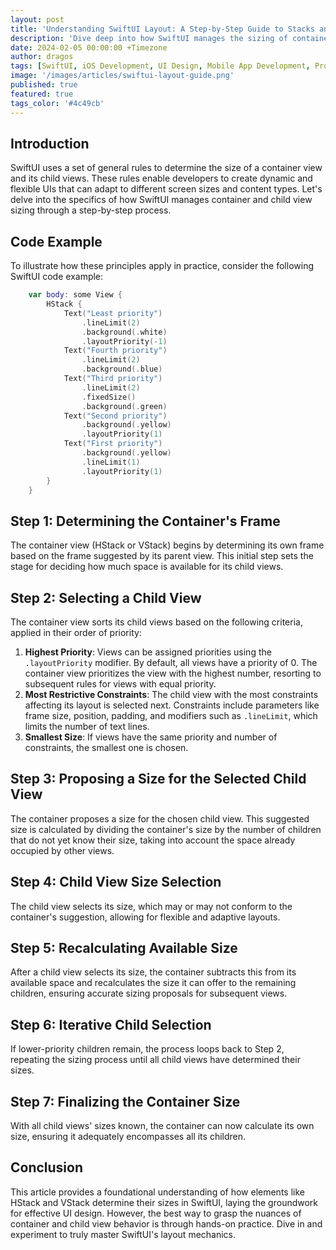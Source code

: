 ```yaml
---
layout: post
title: 'Understanding SwiftUI Layout: A Step-by-Step Guide to Stacks and Child View Sizing'
description: 'Dive deep into how SwiftUI manages the sizing of container and child views with this comprehensive guide, perfect for developers looking to master SwiftUI layout rules.'
date: 2024-02-05 00:00:00 +Timezone
author: dragos
tags: [SwiftUI, iOS Development, UI Design, Mobile App Development, Programming, Swift, User Interface, Layout Guide]
image: '/images/articles/swiftui-layout-guide.png'
published: true
featured: true
tags_color: '#4c49cb'
---
```


## Introduction

SwiftUI uses a set of general rules to determine the size of a container view and its child views. These rules enable developers to create dynamic and flexible UIs that can adapt to different screen sizes and content types. Let's delve into the specifics of how SwiftUI manages container and child view sizing through a step-by-step process.


## Code Example

To illustrate how these principles apply in practice, consider the following SwiftUI code example:


```swift
    var body: some View {
        HStack {
            Text("Least priority")
                .lineLimit(2)
                .background(.white)
                .layoutPriority(-1)
            Text("Fourth priority")
                .lineLimit(2)
                .background(.blue)
            Text("Third priority")
                .lineLimit(2)
                .fixedSize()
                .background(.green)
            Text("Second priority")
                .background(.yellow)
                .layoutPriority(1)
            Text("First priority")
                .background(.yellow)
                .lineLimit(1)
                .layoutPriority(1)
        }
    }
```


## Step 1: Determining the Container's Frame

The container view (HStack or VStack) begins by determining its own frame based on the frame suggested by its parent view. This initial step sets the stage for deciding how much space is available for its child views.

## Step 2: Selecting a Child View

The container view sorts its child views based on the following criteria, applied in their order of priority:
1. **Highest Priority**: Views can be assigned priorities using the `.layoutPriority` modifier. By default, all views have a priority of 0. The container view prioritizes the view with the highest number, resorting to subsequent rules for views with equal priority.
2. **Most Restrictive Constraints**: The child view with the most constraints affecting its layout is selected next. Constraints include parameters like frame size, position, padding, and modifiers such as `.lineLimit`, which limits the number of text lines.
3. **Smallest Size**: If views have the same priority and number of constraints, the smallest one is chosen.

## Step 3: Proposing a Size for the Selected Child View

The container proposes a size for the chosen child view. This suggested size is calculated by dividing the container's size by the number of children that do not yet know their size, taking into account the space already occupied by other views.

## Step 4: Child View Size Selection

The child view selects its size, which may or may not conform to the container's suggestion, allowing for flexible and adaptive layouts.

## Step 5: Recalculating Available Size

After a child view selects its size, the container subtracts this from its available space and recalculates the size it can offer to the remaining children, ensuring accurate sizing proposals for subsequent views.

## Step 6: Iterative Child Selection

If lower-priority children remain, the process loops back to Step 2, repeating the sizing process until all child views have determined their sizes.

## Step 7: Finalizing the Container Size

With all child views' sizes known, the container can now calculate its own size, ensuring it adequately encompasses all its children.

## Conclusion

This article provides a foundational understanding of how elements like HStack and VStack determine their sizes in SwiftUI, laying the groundwork for effective UI design. However, the best way to grasp the nuances of container and child view behavior is through hands-on practice. Dive in and experiment to truly master SwiftUI's layout mechanics.

